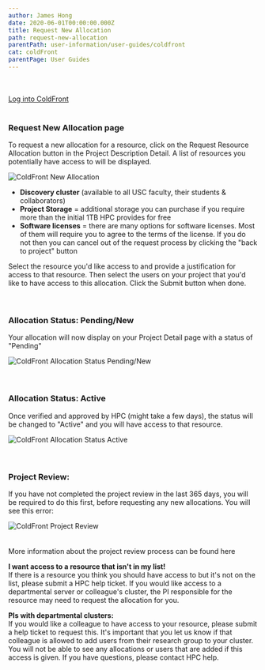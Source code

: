 ```yaml
---
author: James Hong
date: 2020-06-01T00:00:00.000Z
title: Request New Allocation
path: request-new-allocation
parentPath: user-information/user-guides/coldfront
cat: coldFront
parentPage: User Guides
---
```


&nbsp;  
&nbsp;  
[Log into ColdFront](https://hpcaccount.usc.edu/)
&nbsp;  
&nbsp;  
### Request New Allocation page
To request a new allocation for a resource, click on the Request Resource Allocation button in the Project Description Detail.  A list of resources you potentially have access to will be displayed.  

![ColdFront New Allocation](/images/coldfront_allocationnew.png)

* **Discovery cluster** (available to all USC faculty, their students & collaborators)
* **Project Storage** = additional storage you can purchase if you require more than the initial 1TB HPC provides for free
* **Software licenses** = there are many options for software licenses.  Most of them will require you to agree to the terms of the license.  If you do not then you can cancel out of the request process by clicking the "back to project" button  

Select the resource you'd like access to and provide a justification for access to that resource.  Then select the users on your project that you'd like to have access to this allocation.  Click the Submit button when done.
&nbsp;  
&nbsp;  
&nbsp;  
### Allocation Status: Pending/New
Your allocation will now display on your Project Detail page with a status of "Pending"  

![ColdFront Allocation Status Pending/New](/images/coldfront_allocationstatusnew.png)
&nbsp;  
&nbsp;  
&nbsp;  
### Allocation Status: Active
Once verified and approved by HPC (might take a few days), the status will be changed to "Active" and you will have access to that resource.  

![ColdFront Allocation Status Active](/images/coldfront_allocationstatusactive.png)
&nbsp;  
&nbsp;  
&nbsp;  
### Project Review:
If you have not completed the project review in the last 365 days, you will be required to do this first, before requesting any new allocations.  You will see this error:   

![ColdFront Project Review](/images/coldfront_projectreviewnotification.png)
&nbsp;  
&nbsp;  
&nbsp;  
More information about the project review process can be found here

**I want access to a resource that isn't in my list!**  
If there is a resource you think you should have access to but it's not on the list, please submit a HPC help ticket.  If you would like access to a departmental server or colleague's cluster, the PI responsible for the resource may need to request the allocation for you.  

**PIs with departmental clusters:**  
If you would like a colleague to have access to your resource, please submit a help ticket to request this.  It's important that you let us know if that colleague is allowed to add users from their research group to your cluster.  You will not be able to see any allocations or users that are added if this access is given.  If you have questions, please contact HPC help.



